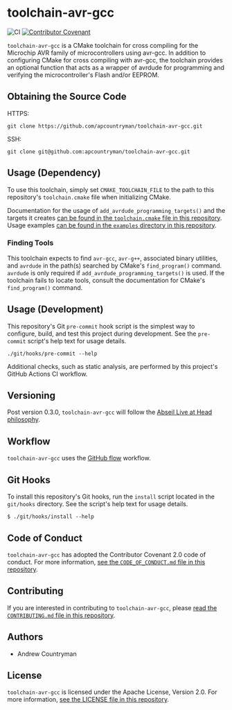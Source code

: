 # toolchain-avr-gcc
![CI](https://github.com/apcountryman/toolchain-avr-gcc/workflows/CI/badge.svg)
[![Contributor Covenant](https://img.shields.io/badge/Contributor%20Covenant-2.0-4baaaa.svg)](CODE_OF_CONDUCT.md)

`toolchain-avr-gcc` is a CMake toolchain for cross compiling for the Microchip AVR family
of microcontrollers using avr-gcc.
In addition to configuring CMake for cross compiling with avr-gcc, the toolchain provides
an optional function that acts as a wrapper of avrdude for programming and verifying the
microcontroller's Flash and/or EEPROM.

## Obtaining the Source Code
HTTPS:
```shell
git clone https://github.com/apcountryman/toolchain-avr-gcc.git
```
SSH:
```shell
git clone git@github.com:apcountryman/toolchain-avr-gcc.git
```

## Usage (Dependency)
To use this toolchain, simply set `CMAKE_TOOLCHAIN_FILE` to the path to this repository's
`toolchain.cmake` file when initializing CMake.

Documentation for the usage of `add_avrdude_programming_targets()` and the targets it
creates [can be found in the `toolchain.cmake` file in this repository](toolchain.cmake).
Usage examples [can be found in the `examples` directory in this repository](examples).

### Finding Tools
This toolchain expects to find `avr-gcc`, `avr-g++`, associated binary utilities, and
`avrdude` in the path(s) searched by CMake's `find_program()` command.
`avrdude` is only required if `add_avrdude_programming_targets()` is used.
If the toolchain fails to locate tools, consult the documentation for CMake's
`find_program()` command.

## Usage (Development)
This repository's Git `pre-commit` hook script is the simplest way to configure, build,
and test this project during development.
See the `pre-commit` script's help text for usage details.
```shell
./git/hooks/pre-commit --help
```

Additional checks, such as static analysis, are performed by this project's GitHub Actions
CI workflow.

## Versioning
Post version 0.3.0, `toolchain-avr-gcc` will follow the [Abseil Live at Head
philosophy](https://abseil.io/about/philosophy).

## Workflow
`toolchain-avr-gcc` uses the [GitHub flow](https://guides.github.com/introduction/flow/)
workflow.

## Git Hooks
To install this repository's Git hooks, run the `install` script located in the
`git/hooks` directory.
See the script's help text for usage details.
```
$ ./git/hooks/install --help
```

## Code of Conduct
`toolchain-avr-gcc` has adopted the Contributor Covenant 2.0 code of conduct.
For more information, [see the `CODE_OF_CONDUCT.md` file in this
repository](CODE_OF_CONDUCT.md).

## Contributing
If you are interested in contributing to `toolchain-avr-gcc`, please [read the
`CONTRIBUTING.md` file in this repository](CONTRIBUTING.md).

## Authors
- Andrew Countryman

## License
`toolchain-avr-gcc` is licensed under the Apache License, Version 2.0.
For more information, [see the LICENSE file in this repository](LICENSE).
